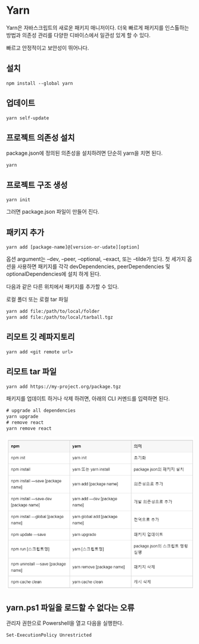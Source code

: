 # Yarn 

Yarn은 자바스크립트의 새로운 패키지 매니저이다. 더욱 빠르게 패키지를 인스톨하는 방법과 의존성 관리를 다양한 디바이스에서 일관성 있게 할 수 있다.

빠르고 안정적이고 보안성이 뛰어나다.

## 설치
```shell
npm install --global yarn
```

## 업데이트
```shell
yarn self-update
```

## 프로젝트 의존성 설치
package.json에 정의된 의존성을 설치하려면 단순히 yarn을 치면 된다.
```shell
yarn
```

## 프로젝트 구조 생성
```shell
yarn init 
```

그러면 package.json 파일이 만들어 진다.

## 패키지 추가
```shell
yarn add [package-name]@[version-or-udate][option]
```
옵션 argument는 –dev, –peer, –optional, –exact, 또는 –tilde가 있다. 첫 세가지 옵션을 사용하면 패키지를 각각 devDependencies, peerDependencies 및 optionalDependencies에 설치 하게 된다.

다음과 같은 다른 위치에서 패키지를 추가할 수 있다.

로컬 폴더 또는 로컬 tar 파일
```shell
yarn add file:/path/to/local/folder
yarn add file:/path/to/local/tarball.tgz
```

## 리모트 깃 레파지토리
```shell
yarn add <git remote url>
```

## 리모트 tar 파일
```shell
yarn add https://my-project.org/package.tgz
```
패키지를 업데이트 하거나 삭제 하려면, 아래의 CLI 커멘드를 입력하면 된다.
```shell
# upgrade all dependencies
yarn upgrade
# remove react
yarn remove react
```
![picture 1](../../images/a997d5c678436e69c68bbe924f3ae85e6bc1fb8db06dc6b6cd881d3828581915.png)  



## yarn.ps1 파일을 로드할 수 없다는 오류 

관리자 권한으로 Powershell을 열고 다음을 실행한다.

```shell
Set-ExecutionPolicy Unrestricted
```


